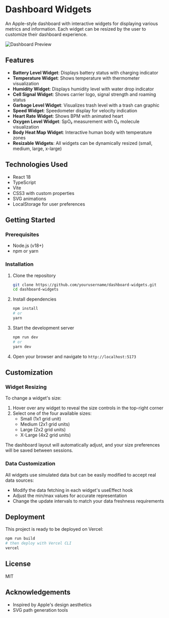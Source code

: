 # Dashboard Widgets

An Apple-style dashboard with interactive widgets for displaying various metrics and information. Each widget can be resized by the user to customize their dashboard experience.

![Dashboard Preview](dashboard-preview.png)

## Features

- **Battery Level Widget**: Displays battery status with charging indicator
- **Temperature Widget**: Shows temperature with thermometer visualization
- **Humidity Widget**: Displays humidity level with water drop indicator
- **Cell Signal Widget**: Shows carrier logo, signal strength and roaming status
- **Garbage Level Widget**: Visualizes trash level with a trash can graphic
- **Speed Widget**: Speedometer display for velocity indication
- **Heart Rate Widget**: Shows BPM with animated heart
- **Oxygen Level Widget**: SpO₂ measurement with O₂ molecule visualization
- **Body Heat Map Widget**: Interactive human body with temperature zones
- **Resizable Widgets**: All widgets can be dynamically resized (small, medium, large, x-large)

## Technologies Used

- React 18
- TypeScript
- Vite
- CSS3 with custom properties
- SVG animations
- LocalStorage for user preferences

## Getting Started

### Prerequisites

- Node.js (v18+)
- npm or yarn

### Installation

1. Clone the repository
   ```bash
   git clone https://github.com/yourusername/dashboard-widgets.git
   cd dashboard-widgets
   ```

2. Install dependencies
   ```bash
   npm install
   # or
   yarn
   ```

3. Start the development server
   ```bash
   npm run dev
   # or
   yarn dev
   ```

4. Open your browser and navigate to `http://localhost:5173`

## Customization

### Widget Resizing

To change a widget's size:
1. Hover over any widget to reveal the size controls in the top-right corner
2. Select one of the four available sizes:
   - Small (1x1 grid unit)
   - Medium (2x1 grid units)
   - Large (2x2 grid units)
   - X-Large (4x2 grid units)

The dashboard layout will automatically adjust, and your size preferences will be saved between sessions.

### Data Customization

All widgets use simulated data but can be easily modified to accept real data sources:

- Modify the data fetching in each widget's useEffect hook
- Adjust the min/max values for accurate representation
- Change the update intervals to match your data freshness requirements

## Deployment

This project is ready to be deployed on Vercel:

```bash
npm run build
# then deploy with Vercel CLI
vercel
```

## License

MIT

## Acknowledgements

- Inspired by Apple's design aesthetics
- SVG path generation tools
